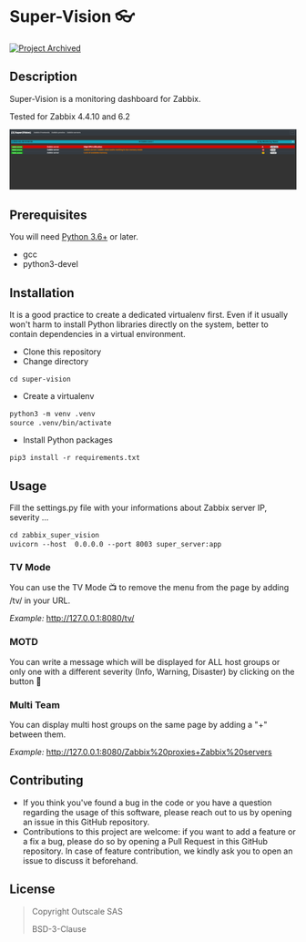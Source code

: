 # Super-Vision :eyeglasses:
[![Project Archived](https://docs.outscale.com/fr/userguide/_images/Project-Archived-red.svg)](https://docs.outscale.com/en/userguide/Open-Source-Projects.html)

## Description
Super-Vision is a monitoring dashboard for Zabbix.

Tested for Zabbix 4.4.10 and 6.2

![](super-vision-example.png)

## Prerequisites
You will need [Python 3.6+](https://www.python.org/) or later.

- gcc
- python3-devel

## Installation
It is a good practice to create a dedicated virtualenv first. Even if it usually won't harm to install Python libraries directly on the system, better to contain dependencies in a virtual environment.

- Clone this repository
- Change directory
```
cd super-vision
```
- Create a virtualenv
```
python3 -m venv .venv
source .venv/bin/activate
```
- Install Python packages
```
pip3 install -r requirements.txt
```

## Usage
Fill the settings.py file with your informations about Zabbix server IP, severity ...
```
cd zabbix_super_vision
uvicorn --host  0.0.0.0 --port 8003 super_server:app
```

### TV Mode
You can use the TV Mode :tv: to remove the menu from the page by adding /tv/ in your URL.

_Example:_ http://127.0.0.1:8080/tv/

### MOTD

You can write a message which will be displayed for ALL host groups or only one with a different severity (Info, Warning, Disaster) by clicking on the button 
:speech_balloon:

### Multi Team
You can display multi host groups on the same page by adding a "+" between them.

_Example:_ http://127.0.0.1:8080/Zabbix%20proxies+Zabbix%20servers

## Contributing
- If you think you've found a bug in the code or you have a question regarding the usage of this software, please reach out to us by opening an issue in this GitHub repository.
- Contributions to this project are welcome: if you want to add a feature or a fix a bug, please do so by opening a Pull Request in this GitHub repository. In case of feature contribution, we kindly ask you to open an issue to discuss it beforehand.

## License
> Copyright Outscale SAS
>
> BSD-3-Clause
